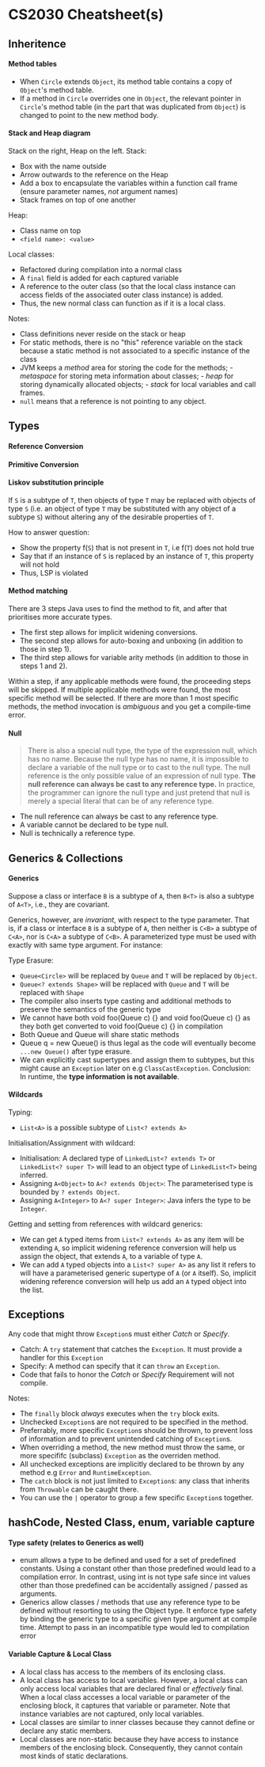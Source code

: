 # CS2030 Cheatsheet(s)

## Inheritence

#### Method tables
- When `Circle` extends `Object`, its method table contains a copy of `Object`'s method table.
- If a method in `Circle` overrides one in `Object`, the relevant pointer in `Circle`'s method table (in the part that was duplicated from `Object`) is changed to point to the new method body.

#### Stack and Heap diagram
Stack on the right, Heap on the left.
Stack:
- Box with the name outside
- Arrow outwards to the reference on the Heap
- Add a box to encapsulate the variables within a function call frame (ensure parameter names, *not* argument names)
- Stack frames on top of one another

Heap:
- Class name on top
- `<field name>: <value>`

Local classes:
- Refactored during compilation into a normal class
- A `final` field is added for each captured variable
- A reference to the outer class (so that the local class instance can access fields of the associated outer class instance) is added.
- Thus, the new normal class can function as if it is a local class.

Notes:
- Class definitions never reside on the stack or heap
- For static methods, there is no "this" reference variable on the stack because a static method is not associated to a specific instance of the class
- JVM keeps a _method_ area for storing the code for the methods; - _metaspace_ for storing meta information about classes; - _heap_ for storing dynamically allocated objects; - _stack_ for local variables and call frames.
- `null` means that a reference is not pointing to any object.


## Types

#### Reference Conversion

#### Primitive Conversion

#### Liskov substitution principle
If `S` is a subtype of `T`, then objects of type `T` may be replaced with objects of type `S` (i.e. an object of type `T` may be substituted with any object of a subtype `S`) without altering any of the desirable properties of `T`.

How to answer question:
- Show the property f(`S`) that is not present in `T`, i.e f(`T`) does not hold true
- Say that if an instance of `S` is replaced by an instance of `T`, this property will not hold
- Thus, LSP is violated

#### Method matching
There are 3 steps Java uses to find the method to fit, and after that prioritises more accurate types.
- The first step allows for implicit widening conversions.
- The second step allows for auto-boxing and unboxing (in addition to those in step 1).
- The third step allows for variable arity methods (in addition to those in steps 1 and 2).

Within a step, if any applicable methods were found, the proceeding steps will be skipped. If multiple applicable methods were found, the most specific method will be selected. If there are more than 1 most specific methods, the method invocation is _ambiguous_ and you get a compile-time error.

#### Null
> There is also a special null type, the type of the expression null, which has no name. Because the null type has no name, it is impossible to declare a variable of the null type or to cast to the null type. The null reference is the only possible value of an expression of null type. **The null reference can always be cast to any reference type.** In practice, the programmer can ignore the null type and just pretend that null is merely a special literal that can be of any reference type.

- The null reference can always be cast to any reference type.
- A variable cannot be declared to be type null.
- Null is technically a reference type.

## Generics & Collections

#### Generics
Suppose a class or interface `B` is a subtype of `A`, then `B<T>` is also a subtype of `A<T>`, i.e., they are covariant.

Generics, however, are _invariant_, with respect to the type parameter.  That is, if a class or interface `B` is a subtype of `A`, then neither is `C<B>` a subtype of `C<A>`, nor is `C<A>` a subtype of `C<B>`.  A parameterized type must be used with exactly with same type argument.  For instance:

Type Erasure:
- `Queue<Circle>` will be replaced by `Queue` and `T` will be replaced by `Object`.
- `Queue<? extends Shape>` will be replaced with `Queue` and `T` will be replaced with `Shape`
- The compiler also inserts type casting and additional methods to preserve the semantics of the generic type
- We cannot have both void foo(Queue<Circle> c) {} and void foo(Queue<Point> c) {} as they both get converted to void foo(Queue c) {} in compilation
- Both Queue<Point> and Queue<Circle> will share static methods
- Queue<Point> q = new Queue() is thus legal as the code will eventually become `...new Queue()` after type erasure.
- We can explicitly cast supertypes and assign them to subtypes, but this might cause an `Exception` later on e.g `ClassCastException`.
Conclusion: In runtime, the **type information is not available**.

#### Wildcards
Typing:
- `List<A>` is a possible subtype of `List<? extends A>`

Initialisation/Assignment with wildcard:
- Initialisation: A declared type of `LinkedList<? extends T>` or `LinkedList<? super T>` will lead to an object type of `LinkedList<T>` being inferred.
- Assigning `A<Object>` to `A<? extends Object>`: The parameterised type is bounded by `? extends Object`.
- Assigning `A<Integer>` to `A<? super Integer>`: Java infers the type to be `Integer`.

Getting and setting from references with wildcard generics:
- We can get `A` typed items from `List<? extends A>` as any item will be extending `A`, so implicit widening reference conversion will help us assign the object, that extends `A`, to a variable of type `A`.
- We can add `A` typed objects into a `List<? super A>` as any list it refers to will have a parameterised generic supertype of `A` (or `A` itself). So, implicit widening reference conversion will help us add an `A` typed object into the list.

## Exceptions
Any code that might throw `Exception`s must either _Catch_ or _Specify_.
- Catch: A `try` statement that catches the `Exception`. It must provide a handler for this `Exception`
- Specify: A method can specify that it can `throw` an `Exception`.
- Code that fails to honor the _Catch_ or _Specify_ Requirement will not compile.

Notes:
- The `finally` block *always* executes when the `try` block exits.
- Unchecked `Exception`s are not required to be specified in the method.
- Preferrably, more specific `Exception`s should be thrown, to prevent loss of information and to prevent unintended catching of `Exception`s.
- When overriding a method, the new method must throw the same, or more specififc (subclass) `Exception` as the overriden method.
- All unchecked exceptions are implicitly declared to be thrown by any method e.g `Error` and `RuntimeException`.
- The `catch` block is not just limited to `Exception`s: any class that inherits from `Throwable` can be caught there.
- You can use the `|` operator to group a few specific `Exception`s together.

## hashCode, Nested Class, enum, variable capture

#### Type safety (relates to Generics as well)
  - enum allows a type to be defined and used for a set of predefined constants. Using a constant other than those predefined would lead to a compilation error. In contrast, using int is not type safe since int values other than those predefined can be accidentally assigned / passed as arguments.
  - Generics allow classes / methods that use any reference type to be defined without resorting to using the Object type. It enforce type safety by binding the generic type to a specific given type argument at compile time. Attempt to pass in an incompatible type would led to compilation error

#### Variable Capture & Local Class
- A local class has access to the members of its enclosing class.
- A local class has access to local variables. However, a local class can only access local variables that are declared final or _effectively_ final. When a local class accesses a local variable or parameter of the enclosing block, it captures that variable or parameter. Note that instance variables are not captured, only local variables.
- Local classes are similar to inner classes because they cannot define or declare any static members.
- Local classes are non-static because they have access to instance members of the enclosing block. Consequently, they cannot contain most kinds of static declarations.
